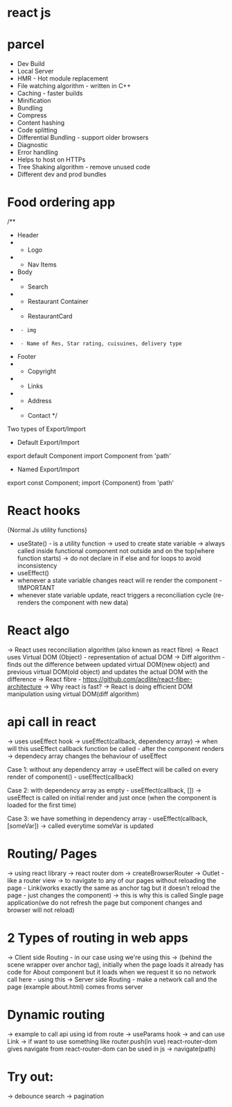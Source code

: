 # react js

# parcel
- Dev Build
- Local Server
- HMR - Hot module replacement
- File watching algorithm - written in C++
- Caching - faster builds
- Minification
- Bundling
- Compress
- Content hashing
- Code splitting
- Differential Bundling - support older browsers
- Diagnostic
- Error handling
- Helps to host on HTTPs
- Tree Shaking algorithm - remove unused code
- Different dev and prod bundles

# Food ordering app
/**
 * Header
 *  - Logo
 *  - Nav Items
 * Body
 *  - Search
 *  - Restaurant Container
 *    - RestaurantCard
 *      - img
 *      - Name of Res, Star rating, cuisuines, delivery type
 * Footer
 *  - Copyright
 *  - Links
 *  - Address
 *  - Contact
 */

 Two types of Export/Import

- Default Export/Import

 export default Component
 import Component from 'path'

 - Named Export/Import

 export const Component;
 import {Component} from 'path'

 # React hooks
 {Normal Js utility functions}
- useState() - is a utility function
    -> used to create state variable
    -> always called inside functional component not outside and on the top(where function starts)
    -> do not declare in if else and for loops to avoid inconsistency
- useEffect()
- whenever a state variable changes react will re render the component - !IMPORTANT
- whenever state variable update, react triggers a reconciliation cycle (re-renders the component with new data)

# React algo
-> React uses reconciliation algorithm (also known as react fibre)
 -> React uses Virtual DOM (Object) - representation of actual DOM
 -> Diff algorithm - finds out the difference between updated virtual DOM(new object) and previous virtual DOM(old object) and updates the actual DOM with the difference
 -> React fibre - https://github.com/acdlite/react-fiber-architecture
-> Why react is fast?
    -> React is doing efficient DOM manipulation using virtual DOM(diff algorithm)


# api call in react
-> uses useEffect hook
-> useEffect(callback, dependency array)
-> when will this useEffect callback function be called - after the component renders
-> dependecy array changes the behaviour of useEffect

Case 1: without any dependency array
-> useEffect will be called on every render of component() - useEffect(callback)

Case 2: with dependency array as empty - useEffect(callback, [])
-> useEffect is called on initial render and just once (when the component is loaded for the first time)

Case 3: we have something in dependency array - useEffect(callback, [someVar])
-> called everytime someVar is updated


# Routing/ Pages
-> using react library
-> react router dom
-> createBrowserRouter
-> Outlet - like a router view
-> to navigate to any of our pages without reloading the page - Link(works exactly the same as anchor tag but it doesn't reload the page - just changes the component)
-> this is why this is called Single page application(we do not refresh the page but component changes and browser will not reload)

# 2 Types of routing in web apps
-> Client side Routing - in our case using <Link> we're using this -> (behind the scene wrapper over anchor tag), initially when the page loads it already has code for About component but it loads when we request it so no network call here - using this
-> Server side Routing - make a network call and the page (example about.html) comes froms server

# Dynamic routing
-> example to call api using id from route
-> useParams hook
-> and can use Link
-> if want to use something like router.push(in vue) react-router-dom gives navigate from react-router-dom can be used in js -> navigate(path)

# Try out:
-> debounce search
-> pagination
